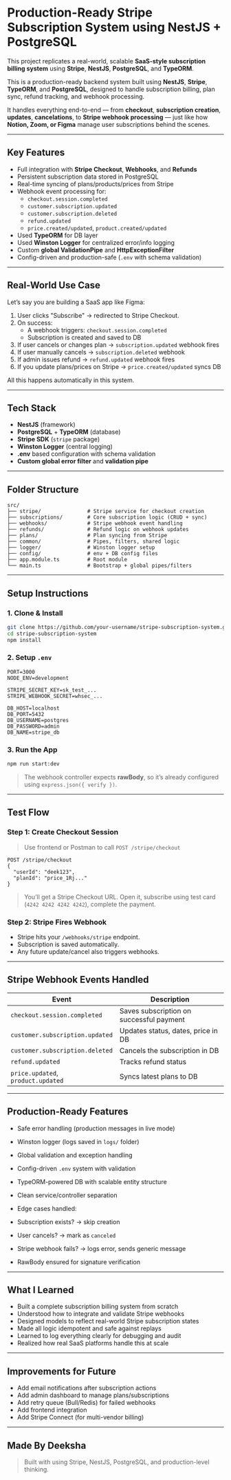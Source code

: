 # Production-Ready Stripe Subscription System using NestJS + PostgreSQL

This project replicates a real-world, scalable **SaaS-style subscription billing system** using **Stripe**, **NestJS**, **PostgreSQL**, and **TypeORM**.

This is a production-ready backend system built using **NestJS**, **Stripe**, **TypeORM**, and **PostgreSQL**, designed to handle subscription billing, plan sync, refund tracking, and webhook processing.

It handles everything end-to-end — from **checkout**, **subscription creation**, **updates**, **cancelations**, to **Stripe webhook processing** — just like how **Notion, Zoom, or Figma** manage user subscriptions behind the scenes.

---

## Key Features

- Full integration with **Stripe Checkout**, **Webhooks**, and **Refunds**
- Persistent subscription data stored in PostgreSQL
- Real-time syncing of plans/products/prices from Stripe
- Webhook event processing for:
  - `checkout.session.completed`
  - `customer.subscription.updated`
  - `customer.subscription.deleted`
  - `refund.updated`
  - `price.created/updated`, `product.created/updated`
- Used **TypeORM** for DB layer
- Used **Winston Logger** for centralized error/info logging
- Custom **global ValidationPipe** and **HttpExceptionFilter**
- Config-driven and production-safe (`.env` with schema validation)

---

## Real-World Use Case

Let’s say you are building a SaaS app like Figma:

1. User clicks "Subscribe" → redirected to Stripe Checkout.
2. On success:
   - A webhook triggers: `checkout.session.completed`
   - Subscription is created and saved to DB
3. If user cancels or changes plan → `subscription.updated` webhook fires
4. If user manually cancels → `subscription.deleted` webhook
5. If admin issues refund → `refund.updated` webhook fires
6. If you update plans/prices on Stripe → `price.created/updated` syncs DB

All this happens automatically in this system.

---

## Tech Stack

- **NestJS** (framework)
- **PostgreSQL** + **TypeORM** (database)
- **Stripe SDK** (`stripe` package)
- **Winston Logger** (central logging)
- **.env** based configuration with schema validation
- **Custom global error filter** and **validation pipe**

---

## Folder Structure

```
src/
├── stripe/               # Stripe service for checkout creation
├── subscriptions/        # Core subscription logic (CRUD + sync)
├── webhooks/             # Stripe webhook event handling
├── refunds/              # Refund logic on webhook updates
├── plans/                # Plan syncing from Stripe
├── common/               # Pipes, filters, shared logic
├── logger/               # Winston logger setup
├── config/               # env + DB config files
├── app.module.ts         # Root module
└── main.ts               # Bootstrap + global pipes/filters
```

---

## Setup Instructions

### 1. Clone & Install

```bash
git clone https://github.com/your-username/stripe-subscription-system.git
cd stripe-subscription-system
npm install
```

### 2. Setup `.env`

```env
PORT=3000
NODE_ENV=development

STRIPE_SECRET_KEY=sk_test_...
STRIPE_WEBHOOK_SECRET=whsec_...

DB_HOST=localhost
DB_PORT=5432
DB_USERNAME=postgres
DB_PASSWORD=admin
DB_NAME=stripe_db
```

### 3. Run the App

```bash
npm run start:dev
```

> The webhook controller expects **rawBody**, so it’s already configured using `express.json({ verify })`.

---

## Test Flow

### Step 1: Create Checkout Session

> Use frontend or Postman to call `POST /stripe/checkout`

```http
POST /stripe/checkout
{
  "userId": "deek123",
  "planId": "price_1Rj..."
}
```

> You’ll get a Stripe Checkout URL. Open it, subscribe using test card (`4242 4242 4242 4242`), complete the payment.

### Step 2: Stripe Fires Webhook

- Stripe hits your `/webhooks/stripe` endpoint.
- Subscription is saved automatically.
- Any future update/cancel also triggers webhooks.

---

## Stripe Webhook Events Handled

| Event                              | Description                              |
| ---------------------------------- | ---------------------------------------- |
| `checkout.session.completed`       | Saves subscription on successful payment |
| `customer.subscription.updated`    | Updates status, dates, price in DB       |
| `customer.subscription.deleted`    | Cancels the subscription in DB           |
| `refund.updated`                   | Tracks refund status                     |
| `price.updated`, `product.updated` | Syncs latest plans to DB                 |

---

## Production-Ready Features

- Safe error handling (production messages in live mode)
- Winston logger (logs saved in `logs/` folder)
- Global validation and exception handling
- Config-driven `.env` system with validation
- TypeORM-powered DB with scalable entity structure
- Clean service/controller separation
- Edge cases handled:

- Subscription exists? → skip creation
- User cancels? → mark as `canceled`
- Stripe webhook fails? → logs error, sends generic message
- RawBody ensured for signature verification

---

## What I Learned

- Built a complete subscription billing system from scratch
- Understood how to integrate and validate Stripe webhooks
- Designed models to reflect real-world Stripe subscription states
- Made all logic idempotent and safe against replays
- Learned to log everything clearly for debugging and audit
- Realized how real SaaS platforms handle this at scale

---

## Improvements for Future

- Add email notifications after subscription actions
- Add admin dashboard to manage plans/subscriptions
- Add retry queue (Bull/Redis) for failed webhooks
- Add frontend integration
- Add Stripe Connect (for multi-vendor billing)

---

## Made By Deeksha

> Built with using Stripe, NestJS, PostgreSQL, and production-level thinking.
